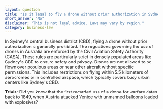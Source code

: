 ```yaml
---
layout: question
title: "Is it legal to fly a drone without prior authorization in Sydney's central business district?"
short_answer: "No"
disclaimer: "This is not legal advice. Laws may vary by region."
category: business-law
---
```

In Sydney's central business district (CBD), flying a drone without prior authorization is generally prohibited. The regulations governing the use of drones in Australia are enforced by the Civil Aviation Safety Authority (CASA). These rules are particularly strict in densely populated areas like Sydney's CBD to ensure safety and privacy. Drones are not allowed to be flown over populous areas or near other aircraft without specific permissions. This includes restrictions on flying within 5.5 kilometers of aerodromes or in controlled airspace, which typically covers busy urban centers like Sydney's CBD.

**Trivia:** Did you know that the first recorded use of a drone for warfare dates back to 1849, when Austria attacked Venice with unmanned balloons loaded with explosives?

